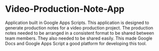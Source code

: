 # Video-Production-Note-App
Application built in Google Apps Scripts. This application is designed to generate production notes for a video production 
project. The production notes needed to be arranged in a consistent format to be shared between team members. 
They also needed to be shared easily. This made Google Docs and Google Apps Script a good platform for developing this tool.
